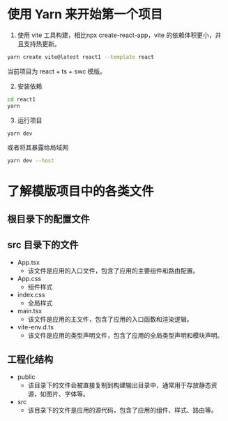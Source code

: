 # 使用 Yarn 来开始第一个项目
1. 使用 vite 工具构建，相比npx create-react-app，vite 的依赖体积更小，并且支持热更新。
```bash
yarn create vite@latest react1 --template react
```
当前项目为 react + ts + swc 模版。

2. 安装依赖
```bash
cd react1
yarn
```

3. 运行项目
```bash
yarn dev
```
或者将其暴露给局域网
```bash
yarn dev --host
```

# 了解模版项目中的各类文件
## 根目录下的配置文件
## src 目录下的文件
- App.tsx
    - 该文件是应用的入口文件，包含了应用的主要组件和路由配置。
- App.css
    - 组件样式
- index.css
    - 全局样式
- main.tsx
    - 该文件是应用的主文件，包含了应用的入口函数和渲染逻辑。
- vite-env.d.ts
    - 该文件是应用的类型声明文件，包含了应用的全局类型声明和模块声明。
## 工程化结构
- public
    - 该目录下的文件会被直接复制到构建输出目录中，通常用于存放静态资源，如图片、字体等。
- src
    - 该目录下的文件是应用的源代码，包含了应用的组件、样式、路由等。


